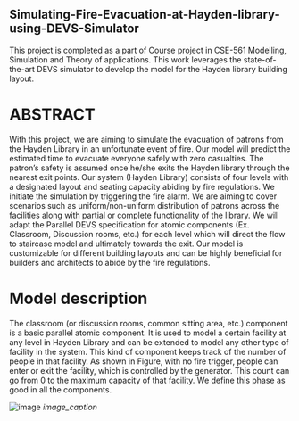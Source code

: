 ## Simulating-Fire-Evacuation-at-Hayden-library-using-DEVS-Simulator
This project is completed as a part of Course project in CSE-561 Modelling, Simulation and Theory of applications. This work leverages the state-of-the-art DEVS simulator to develop the model for the Hayden library building layout.

# ABSTRACT

With this project, we are aiming to simulate the evacuation of patrons from the Hayden Library in an unfortunate event of fire. Our model will predict the estimated time to evacuate everyone safely with zero casualties. The patron’s safety is assumed once he/she exits the Hayden library through the nearest exit points. Our system (Hayden Library) consists of four levels with a designated layout and seating capacity abiding by fire regulations. We initiate the simulation by triggering the fire alarm. We are aiming to cover scenarios such as uniform/non-uniform distribution of patrons across the facilities along with partial or complete functionality of the library. We will adapt the Parallel DEVS specification for atomic components (Ex. Classroom, Discussion rooms, etc.) for each level which will direct the flow to staircase model and ultimately towards the exit. Our model is customizable for different building layouts and can be highly beneficial for builders and architects to abide by the fire regulations.

# Model description

The classroom (or discussion rooms, common sitting area, etc.) component is a basic parallel atomic component. It is used to model a certain facility at any level in Hayden Library and can be extended to model any other type of facility in the system. This kind of component keeps track of the number of people in that facility. As shown in Figure, with no fire trigger, people can enter or exit the facility, which is controlled by the generator. This count can go from 0 to the maximum capacity of that facility. We define this phase as good in all the components. 

![image](https://github.com/vasavamsi/Simulating-Fire-Evacuation-at-Hayden-library-using-DEVS-Simulator/assets/58003228/d96afbd4-ac77-4eae-ac79-026b89be51c4)
*image_caption*
